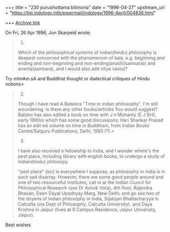 +++
title = "230 purushottama bilimoria"
date = "1996-04-27"
upstream_url = "https://list.indology.info/pipermail/indology/1996-April/004836.html"

+++
[Archive link](https://list.indology.info/pipermail/indology/1996-April/004836.html)



On Fri, 26 Apr 1996, Jon Skarpeid wrote:

> 1.
> Which of the philosophical systems of Indian(hindu) philosophy is deepest
> concerned with the phenomenom of kala, e.g. beginning and ending and
> non-beginning and non-ending(anadi((samsara)) and ananta(samsara), and I
> would also add nitya vastu)?

Try mImAm.sA and Buddhist thought or dialectical critiques of Hindu notions> 
> 2. 
> Though i have read A.Balslevs "Time in indian philosophy", I'm still
> woundering. 
> Is there any other books/articles You would suggest?
Balslev has also edited a book on time with J n Mohanty (E J Brill, early 
1990s) which has some good discussions; Hari Shankar Prasad has an edit 
ed volume on time in Buddhism, from Indian Books Centre/Satguru 
Publications, Delhi, 1993 (?).> 


> 3.
> I have also received a fellowship to India, and I wonder where's the pest
> place, including library with english books, to undergo a study of
> Indian(hindu) philosopy.
> 
> "pest place" (sic) is everywhere I suppose, as philosophy in India is 
in such sad disarray. However, there are some good people around and one 
of two resourceful institutes; call in at the Indian Ciuncil for 
Philosophical Research (see Dr Ashok Vora), 4th floor, Rajendra Bhavan, Deen 
Dayal Upadhyay Marg, New Delhi; and go see two of the doyens of Indian 
philosophy in India, Sijabijan Bhattacharyya in Calcutta (via Dept of 
Philosophy, Calcutta University), and Daya Krishna in Jaipur (lives at 
9 Campus Residence, Jaipur University, Jaipur).

Best wishes




